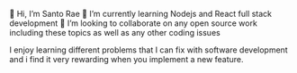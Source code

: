 👋 Hi, I’m Santo Rae
🌱 I’m currently learning Nodejs and React full stack development
💞️ I’m looking to collaborate on any open source work including these topics as well as any other coding issues

I enjoy learning different problems that I can fix with software development and i find it very rewarding when you implement a new feature.

<!---
santo1827/santo1827 is a ✨ special ✨ repository because its `README.md` (this file) appears on your GitHub profile.
You can click the Preview link to take a look at your changes.
--->
